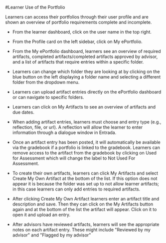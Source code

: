#Learner Use of the Portfolio

Learners can access their portfolios through their user profile and are shown an overview of portfolio requirements complete and incomplete.

* From the learner dashboard, click on the user name in the top right.
* From the Profile card on the left sidebar, click on My ePortfolio.
* From the My ePortfolio dashboard, learners see an overview of required artifacts, completed artifacts/completed artifacts approved by advisor, and a list of artifacts that require entries within a specific folder.
* Learners can change which folder they are looking at by clicking on the blue button on the left displaying a folder name and selecting a different folder from the dropdown menu.
* Learners can upload artifact entries directly on the ePortfolio dashboard or can navigate to specific folders.
* Learners can click on My Artifacts to see an overview of artifacts and due dates.

* When adding artifact entries, learners must choose and entry type (e.g., reflection, file, or url).  A reflection will allow the learner to enter information through a dialogue window in Entrada.

* Once an artifact entry has been posted, it will automatically be available via the gradebook if a portfolio is linked to the gradebook.  Learners can remove access to the artifact from the gradebook by clicking on Used for Assessment which will change the label to Not Used For Assessment.

* To create their own artifacts, learners can click My Artifacts and select Create My Own Artifact at the bottom of the list.  If this option does not appear it is because the folder was set up to not allow learner artifacts; in this case learners can only add entries to required artifacts.
* After clicking Create My Own Artifact learners enter an artifact title and description and save.  Then they can click on the My Artifacts button again and at the bottom of the list the artifact will appear.  Click on it to open it and upload an entry.

* After advisors have reviewed artifacts, learners will see the appropriate notes on each artifact entry.  These might include "Reviewed by my advisor" and "Flagged by my advisor"
